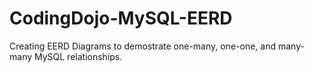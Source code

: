# CodingDojo-MySQL-EERD

Creating EERD Diagrams to demostrate one-many, one-one, and many-many MySQL relationships. 
